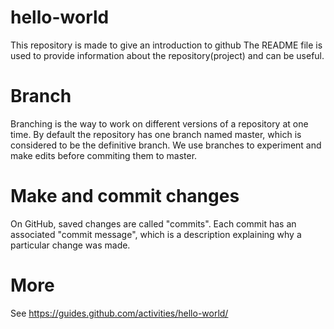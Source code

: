 # hello-world
This repository is made to give an introduction to github
The README file is used to provide information about the repository(project) and can be useful.

# Branch
Branching is the way to work on different versions of a repository at one time. By default the repository has one branch named master, which is considered to be the definitive branch. We use branches to experiment and make edits before commiting them to master.

# Make and commit changes
On GitHub, saved changes are called "commits". Each commit has an associated "commit message", which is a description explaining why a particular change was made.

# More
See https://guides.github.com/activities/hello-world/
